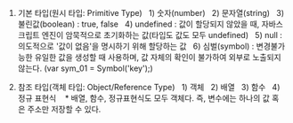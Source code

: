 1. 기본 타입(원시 타입: Primitive Type)
  1) 숫자(number)
  2) 문자열(string)
  3) 불린값(boolean) : true, false
  4) undefined : 값이 할당되지 않았을 때, 자바스크립트 엔진이 암묵적으로 초기화하는 값(타입도 값도 모두 undefined)
  5) null : 의도적으로 '값이 없음'을 명시하기 위해 할당하는 값
  6) 심벌(symbol) : 변경불가능한 유일한 값을 생성할 때 사용하며, 값 자체의 확인이 불가하여 외부로 노출되지 않는다. (var sym_01 = Symbol('key');)

2. 참조 타입(객체 타입: Object/Reference Type)
  1) 객체
  2) 배열
  3) 함수
  4) 정규 표현식
   * 배열, 함수, 정규표현식도 모두 객체다. 즉, 변수에는 하나의 값 혹은 주소만 저장할 수 있다.